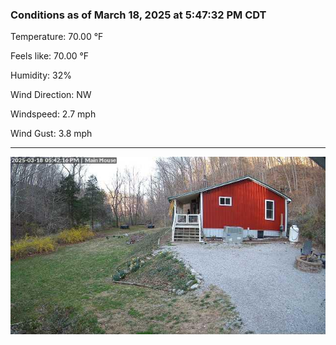 ### Conditions as of March 18, 2025 at 5:47:32 PM CDT 

Temperature: 70.00 &deg;F

Feels like: 70.00 &deg;F

Humidity: 32%

Wind Direction: NW

Windspeed: 2.7 mph

Wind Gust: 3.8 mph

---

<img src="./images/latest.jpeg"/>

